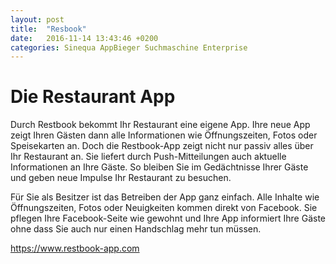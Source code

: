 ```yaml
---
layout: post
title:  "Resbook"
date:   2016-11-14 13:43:46 +0200
categories: Sinequa AppBieger Suchmaschine Enterprise
---
```

 
# Die Restaurant App
 
Durch Restbook bekommt Ihr Restaurant eine eigene App. Ihre neue App zeigt Ihren Gästen dann alle Informationen wie Öffnungszeiten, Fotos oder Speisekarten an. 
Doch die Restbook-App zeigt nicht nur passiv alles über Ihr Restaurant an. Sie liefert durch Push-Mitteilungen auch aktuelle Informationen an Ihre Gäste. So bleiben Sie im Gedächtnisse Ihrer Gäste und geben neue Impulse Ihr Restaurant zu besuchen. 
 
Für Sie als Besitzer ist das Betreiben der App ganz einfach. Alle Inhalte wie Öffnungszeiten, Fotos oder Neuigkeiten kommen direkt von Facebook. Sie pflegen Ihre Facebook-Seite wie gewohnt und Ihre App informiert Ihre Gäste ohne dass Sie auch nur einen Handschlag mehr tun müssen.
 
https://www.restbook-app.com
 